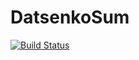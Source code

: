 # DatsenkoSum

[![Build Status](https://travis-ci.org/EugeneIgnatov/DatsenkoSum.svg?branch=master)](https://travis-ci.org/EugeneIgnatov/DatsenkoSum)
